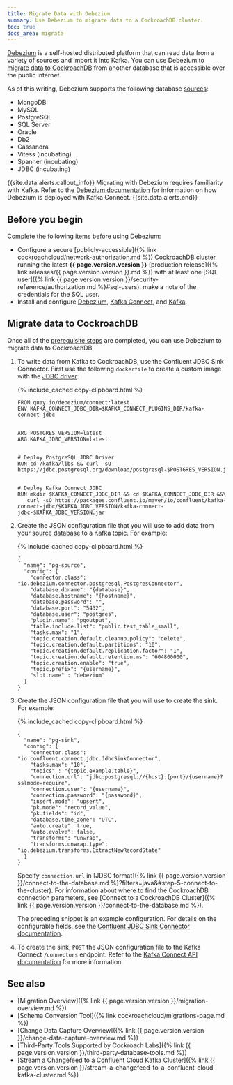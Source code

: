 ```yaml
---
title: Migrate Data with Debezium
summary: Use Debezium to migrate data to a CockroachDB cluster.
toc: true
docs_area: migrate
---
```


[Debezium](https://debezium.io/) is a self-hosted distributed platform that can read data from a variety of sources and import it into Kafka. You can use Debezium to [migrate data to CockroachDB](#migrate-data-to-cockroachdb) from another database that is accessible over the public internet.

As of this writing, Debezium supports the following database [sources](https://debezium.io/documentation/reference/stable/connectors/index.html):

- MongoDB
- MySQL
- PostgreSQL
- SQL Server
- Oracle
- Db2
- Cassandra
- Vitess (incubating)
- Spanner (incubating)
- JDBC (incubating)

{{site.data.alerts.callout_info}}
Migrating with Debezium requires familiarity with Kafka. Refer to the [Debezium documentation](https://debezium.io/documentation/reference/stable/architecture.html) for information on how Debezium is deployed with Kafka Connect.
{{site.data.alerts.end}}

## Before you begin

Complete the following items before using Debezium:

- Configure a secure [publicly-accessible]({% link cockroachcloud/network-authorization.md %}) CockroachDB cluster running the latest **{{ page.version.version }}** [production release]({% link releases/{{ page.version.version }}.md %}) with at least one [SQL user]({% link {{ page.version.version }}/security-reference/authorization.md %}#sql-users), make a note of the credentials for the SQL user.
- Install and configure [Debezium](https://debezium.io/), [Kafka Connect](https://docs.confluent.io/platform/current/connect/index.html), and [Kafka](https://kafka.apache.org/).

## Migrate data to CockroachDB

Once all of the [prerequisite steps](#before-you-begin) are completed, you can use Debezium to migrate data to CockroachDB.

1. To write data from Kafka to CockroachDB, use the Confluent JDBC Sink Connector. First use the following `dockerfile` to create a custom image with the [JDBC driver](https://www.confluent.io/hub/confluentinc/kafka-connect-jdbc):

    {% include_cached copy-clipboard.html %}
    ~~~
    FROM quay.io/debezium/connect:latest
    ENV KAFKA_CONNECT_JDBC_DIR=$KAFKA_CONNECT_PLUGINS_DIR/kafka-connect-jdbc


    ARG POSTGRES_VERSION=latest
    ARG KAFKA_JDBC_VERSION=latest


    # Deploy PostgreSQL JDBC Driver
    RUN cd /kafka/libs && curl -sO https://jdbc.postgresql.org/download/postgresql-$POSTGRES_VERSION.jar


    # Deploy Kafka Connect JDBC
    RUN mkdir $KAFKA_CONNECT_JDBC_DIR && cd $KAFKA_CONNECT_JDBC_DIR &&\
       curl -sO https://packages.confluent.io/maven/io/confluent/kafka-connect-jdbc/$KAFKA_JDBC_VERSION/kafka-connect-jdbc-$KAFKA_JDBC_VERSION.jar
    ~~~

1. Create the JSON configuration file that you will use to add data from your [source database](https://debezium.io/documentation/reference/stable/connectors/index.html) to a Kafka topic. For example:

    {% include_cached copy-clipboard.html %}
    ~~~ shell
    {
      "name": "pg-source",
      "config": {
        "connector.class": "io.debezium.connector.postgresql.PostgresConnector",
        "database.dbname": "{database}",
        "database.hostname": "{hostname}",
        "database.password": "",
        "database.port": "5432",
        "database.user": "postgres",
        "plugin.name": "pgoutput",
        "table.include.list": "public.test_table_small",
        "tasks.max": "1",
        "topic.creation.default.cleanup.policy": "delete",
        "topic.creation.default.partitions": "10",
        "topic.creation.default.replication.factor": "1",
        "topic.creation.default.retention.ms": "604800000",
        "topic.creation.enable": "true",
        "topic.prefix": "{username}",
        "slot.name" : "debezium"
      }
    }
    ~~~

1. Create the JSON configuration file that you will use to create the sink. For example:

    {% include_cached copy-clipboard.html %}
    ~~~ shell
    {
      "name": "pg-sink",
      "config": {
        "connector.class": "io.confluent.connect.jdbc.JdbcSinkConnector", 
        "tasks.max": "10",
        "topics" : "{topic.example.table}",
        "connection.url": "jdbc:postgresql://{host}:{port}/{username}?sslmode=require",
        "connection.user": "{username}",
        "connection.password": "{password}",
        "insert.mode": "upsert",
        "pk.mode": "record_value",
        "pk.fields": "id",
        "database.time_zone": "UTC",
        "auto.create": true,
        "auto.evolve": false,
        "transforms": "unwrap",
        "transforms.unwrap.type": "io.debezium.transforms.ExtractNewRecordState"
      }
    }
    ~~~
    
    Specify `connection.url` in [JDBC format]({% link {{ page.version.version }}/connect-to-the-database.md %}?filters=java&#step-5-connect-to-the-cluster). For information about where to find the CockroachDB connection parameters, see [Connect to a CockroachDB Cluster]({% link {{ page.version.version }}/connect-to-the-database.md %}).
    
    The preceding snippet is an example configuration. For details on the configurable fields, see the [Confluent JDBC Sink Connector documentation](https://docs.confluent.io/kafka-connectors/jdbc/current/sink-connector/sink_config_options.html).

1. To create the sink, `POST` the JSON configuration file to the Kafka Connect `/connectors` endpoint. Refer to the [Kafka Connect API documentation](https://kafka.apache.org/documentation/#connect_rest) for more information.

## See also

- [Migration Overview]({% link {{ page.version.version }}/migration-overview.md %})
- [Schema Conversion Tool]({% link cockroachcloud/migrations-page.md %})
- [Change Data Capture Overview]({% link {{ page.version.version }}/change-data-capture-overview.md %})
- [Third-Party Tools Supported by Cockroach Labs]({% link {{ page.version.version }}/third-party-database-tools.md %})
- [Stream a Changefeed to a Confluent Cloud Kafka Cluster]({% link {{ page.version.version }}/stream-a-changefeed-to-a-confluent-cloud-kafka-cluster.md %})
